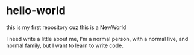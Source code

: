# hello-world
this is my first repository cuz this is a NewWorld

I need write a little about me, I'm a normal person, with a normal live, and normal family, but I want to learn to write code.
